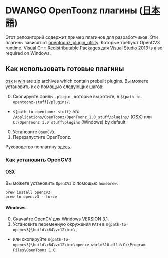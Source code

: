 DWANGO OpenToonz плагины ([日本語](./README_ja.md))
=================

Этот репозиторий содержит пример плагинов для разработчиков.
Эти плагины зависят от [opentoonz_plugin_utility](https://github.com/opentoonz/opentoonz_plugin_utility).
Которые требуют OpenCV3 runtime. [Visual C++ Redistributable Packages для Visual Studio 2013](https://www.microsoft.com/en-US/download/details.aspx?id=40784) is also required on Windows.

## Как использовать готовые плагины

[osx](https://github.com/opentoonz/dwango_opentoonz_plugins/releases/download/v1.0.0/dwango_opentoonz_plugins_osx.zip) и [win](https://github.com/opentoonz/dwango_opentoonz_plugins/releases/download/v1.0.0/dwango_opentoonz_plugins_win.zip) are zip archives which contain prebuilt plugins.
Вы можете установить их с помощью следующих шагов:

0. Скопируйте файлы `.plugin` , которые вы хотите, в `${path-to-opentoonz-stuff}/plugins/`.
  - `${path-to-opentoonz-stuff}` это `/Applications/OpenToonz/OpenToonz_1.0_stuff/plugins/` (OSX) или `C:\OpenToonz 1.0 stuff\plugins` (Windows) by default.
0. Установите `OpenCV3`.
0. Перезапустите OpenToonz.

Руководство поплагину [здесь](./doc/sample_plugins_manual.md).

### Как установить OpenCV3

#### OSX

Вы можете установить `OpenCV3` с помощью `homebrew`.

```
brew install opencv3
brew ln opencv3 --force
```

#### Windows

0. Скачайте [OpenCV для Windows VERSION 3.1](http://opencv.org/).
0. Установите переменную окружения `PATH` в `${path-to-opencv3}\build\x64\vc12\bin\`,  
  - или скопируйте `${path-to-opencv3}\build\x64\vc12\bin\opencv_world310.dll` в `C:\Program Files\OpenToonz 1.0`. 

